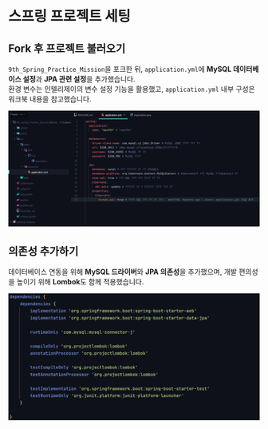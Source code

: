 # 스프링 프로젝트 세팅

## Fork 후 프로젝트 불러오기
`9th_Spring_Practice_Mission`을 포크한 뒤, `application.yml`에 **MySQL 데이터베이스 설정**과 **JPA 관련 설정**을 추가했습니다.  
환경 변수는 인텔리제이의 변수 설정 기능을 활용했고, `application.yml` 내부 구성은 워크북 내용을 참고했습니다.

![image.png](/mission/chapter03/image/project_setting_1.png)

## 의존성 추가하기
데이터베이스 연동을 위해 **MySQL 드라이버**와 **JPA 의존성**을 추가했으며, 개발 편의성을 높이기 위해 **Lombok**도 함께 적용했습니다.

![image.png](/mission/chapter03/image/project_setting_2.png)
